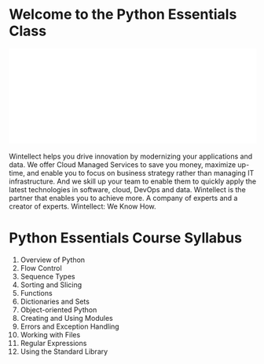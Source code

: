 # Welcome to the Python Essentials Class

![Wintellect Logo](media/logo-wintellect-white-atmosera-tagline03262021.png)

Wintellect helps you drive innovation by modernizing your applications and data. We offer Cloud Managed Services to save you money, maximize up-time, and enable you to focus on business strategy rather than managing IT infrastructure. And we skill up your team to enable them to quickly apply the latest technologies in software, cloud, DevOps and data. Wintellect is the partner that enables you to achieve more. A company of experts and a creator of experts. Wintellect: We Know How.

# Python Essentials Course Syllabus

1. Overview of Python
1. Flow Control
1. Sequence Types
1. Sorting and Slicing
1. Functions
1. Dictionaries and Sets
1. Object-oriented Python
1. Creating and Using Modules
1. Errors and Exception Handling
1. Working with Files
1. Regular Expressions
1. Using the Standard Library